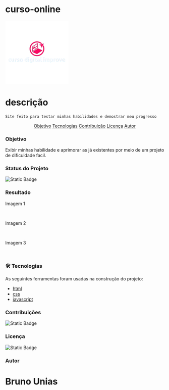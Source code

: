 # curso-online

![alt text](src/assests/imagens/c529d33b29cf44bfaa2921988dcb35af-free-removebg-preview.png)

# descrição
 
    Site feito para testar minhas habilidades e demostrar meu progresso
    
<p align="center">
 <a href="#objetivo">Objetivo</a> 
 <a href="#tecnologias">Tecnologias</a> 
 <a href="#contribuicao">Contribuição</a> 
 <a href="#licenc-a">Licença</a> 
 <a href="#autor">Autor</a>
</p>

### Objetivo

 Exibir minhas habilidade e aprimorar as já existentes por meio de um projeto de dificuldade facil.

### Status do Projeto

 ![Static Badge](https://img.shields.io/badge/status-finalizado-green) 


### Resultado 

Imagem 1

<img src="src/captura/Captura de tela_1-7-2025_212336_.jpeg" alt="">

Imagem 2

<img src="src/captura/Captura de tela_1-7-2025_212451_.jpeg" alt="">

Imagem 3

<img src="src/captura/Captura de tela_1-7-2025_212534_.jpeg" alt="">


### 🛠 Tecnologias

As seguintes ferramentas foram usadas na construção do projeto:

- [html](https://www.w3.org/html/)
- [css](https://www.w3.org/Style/CSS/Overview.en.html)
- [javascript](https://www.javascript.com/)

### Contribuições

![Static Badge](https://img.shields.io/badge/forks-0-green)

### Licença

![Static Badge](https://img.shields.io/badge/license-MIT-blue) 

### Autor
Bruno Unias
=======
